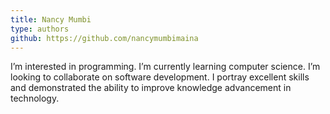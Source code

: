 ```yaml
---
title: Nancy Mumbi
type: authors
github: https://github.com/nancymumbimaina
---
```

I’m interested in programming. I’m currently learning computer science. I’m looking to collaborate on software development. I  portray excellent skills and demonstrated the ability to improve knowledge advancement in technology.